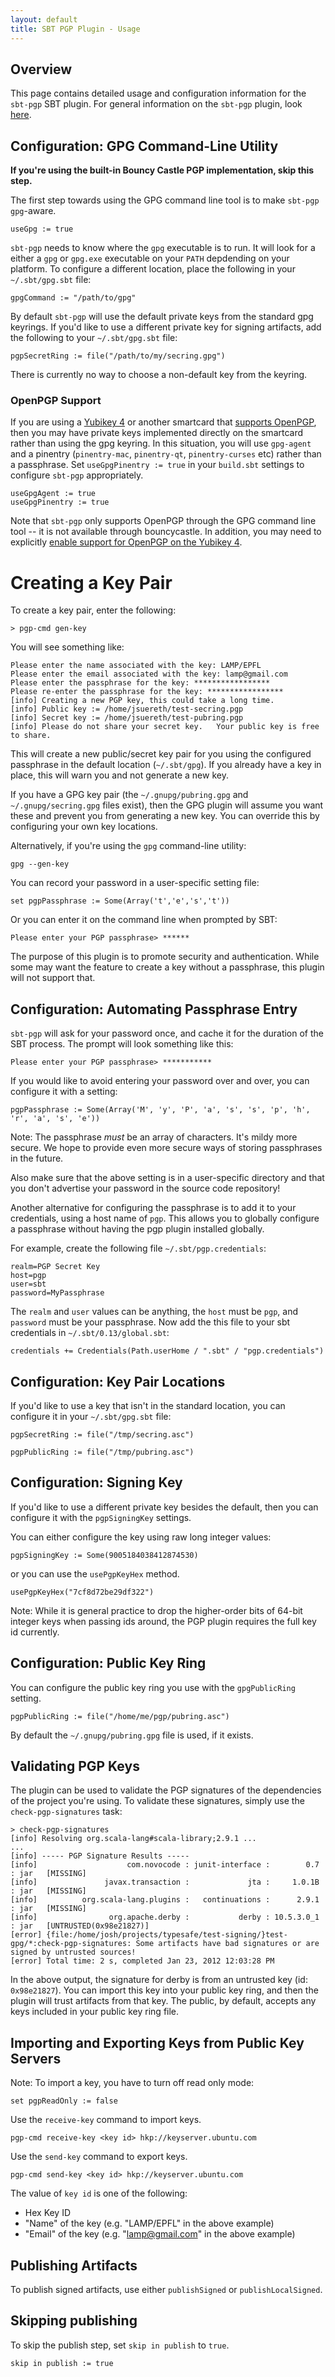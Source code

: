 ```yaml
---
layout: default
title: SBT PGP Plugin - Usage
---
```


## Overview ##

This page contains detailed usage and configuration information for the `sbt-pgp` SBT plugin.  For general information on the `sbt-pgp` plugin, look [here](index.html).

## Configuration: GPG Command-Line Utility ##

**If you're using the built-in Bouncy Castle PGP implementation, skip this step.**

The first step towards using the GPG command line tool is to make `sbt-pgp` `gpg`-aware.

    useGpg := true

`sbt-pgp` needs to know where the `gpg` executable is to run.  It will look for a either a `gpg` or `gpg.exe` executable on your `PATH` depdending on your platform.  To configure a different location, place the following in your `~/.sbt/gpg.sbt` file:

    gpgCommand := "/path/to/gpg"

By default `sbt-pgp` will use the default private keys from the standard gpg keyrings.   If you'd like to use a different private key for signing artifacts, add the following to your `~/.sbt/gpg.sbt` file:

    pgpSecretRing := file("/path/to/my/secring.gpg")

There is currently no way to choose a non-default key from the keyring.

### OpenPGP Support ###

If you are using a [Yubikey 4](https://www.yubico.com/product/yubikey-4-series/) or another smartcard that [supports OpenPGP](https://incenp.org/notes/2016/openpgp-card-implementations.html), then you may have private keys implemented directly on the smartcard rather than using the gpg keyring.  In this situation, you will use `gpg-agent` and a pinentry (`pinentry-mac`, `pinentry-qt`, `pinentry-curses` etc) rather than a passphrase.  Set `useGpgPinentry := true` in your `build.sbt` settings to configure `sbt-pgp` appropriately.

    useGpgAgent := true
    useGpgPinentry := true 

Note that `sbt-pgp` only supports OpenPGP through the GPG command line tool -- it is not available through bouncycastle.  In addition, you may need to explicitly [enable support for OpenPGP on the Yubikey 4](https://github.com/drduh/YubiKey-Guide).

# Creating a Key Pair #

To create a key pair, enter the following:

    > pgp-cmd gen-key
    
You will see something like:
 
    Please enter the name associated with the key: LAMP/EPFL
    Please enter the email associated with the key: lamp@gmail.com
    Please enter the passphrase for the key: *****************
    Please re-enter the passphrase for the key: *****************
    [info] Creating a new PGP key, this could take a long time.
    [info] Public key := /home/jsuereth/test-secring.pgp
    [info] Secret key := /home/jsuereth/test-pubring.pgp
    [info] Please do not share your secret key.   Your public key is free to share.

This will create a new public/secret key pair for you using the configured passphrase in the default location (`~/.sbt/gpg`).  If you already have a key in place, this will warn you and not generate a new key.

If you have a GPG key pair (the `~/.gnupg/pubring.gpg` and `~/.gnupg/secring.gpg` files exist), then the GPG plugin will assume you want these and prevent you from generating a new key.  You can override this by configuring your own key locations.

Alternatively, if you're using the `gpg` command-line utility:

    gpg --gen-key

You can record your password in a user-specific setting file:

    set pgpPassphrase := Some(Array('t','e','s','t'))

Or you can enter it on the command line when prompted by SBT:

    Please enter your PGP passphrase> ******

The purpose of this plugin is to promote security and authentication.  While some may want the feature to create a key without a passphrase, this plugin will not support that.

## Configuration: Automating Passphrase Entry ##

`sbt-pgp` will ask for your password once, and cache it for the duration of the SBT process.   The prompt will look something like this:

    Please enter your PGP passphrase> ***********

If you would like to avoid entering your password over and over, you can configure it with a setting:

    pgpPassphrase := Some(Array('M', 'y', 'P', 'a', 's', 's', 'p', 'h', 'r', 'a', 's', 'e'))

Note: The passphrase *must* be an array of characters.   It's mildy more secure.  We hope to provide even more secure ways of storing passphrases in the future.

Also make sure that the above setting is in a user-specific directory and that you don't advertise your password in the source code repository!

Another alternative for configuring the passphrase is to add it to your credentials, using a host name of `pgp`.  This allows you to globally configure a passphrase without having the pgp plugin installed globally.
 
For example, create the following file `~/.sbt/pgp.credentials`:

    realm=PGP Secret Key
    host=pgp
    user=sbt
    password=MyPassphrase
    
The `realm` and `user` values can be anything, the `host` must be `pgp`, and `password` must be your passphrase. Now add the this file to your sbt credentials in `~/.sbt/0.13/global.sbt`:

    credentials += Credentials(Path.userHome / ".sbt" / "pgp.credentials")    

## Configuration: Key Pair Locations ##

If you'd like to use a key that isn't in the standard location, you can configure it in your `~/.sbt/gpg.sbt` file:

    pgpSecretRing := file("/tmp/secring.asc")

    pgpPublicRing := file("/tmp/pubring.asc")

## Configuration: Signing Key ##

If you'd like to use a different private key besides the default, then you can configure it with the `pgpSigningKey` settings. 

You can either configure the key using raw long integer values:

    pgpSigningKey := Some(9005184038412874530)

or you can use the `usePgpKeyHex` method.

    usePgpKeyHex("7cf8d72be29df322")

Note:  While it is general practice to drop the higher-order bits of 64-bit integer keys when passing ids around, the PGP plugin requires the full key id currently.

## Configuration: Public Key Ring ##

You can configure the public key ring you use with the `gpgPublicRing` setting.

    pgpPublicRing := file("/home/me/pgp/pubring.asc")

By default the `~/.gnupg/pubring.gpg` file is used, if it exists.

## Validating PGP Keys ##

The plugin can be used to validate the PGP signatures of the dependencies of the project you're using.   To validate these signatures, simply use the `check-pgp-signatures` task:

    > check-pgp-signatures
    [info] Resolving org.scala-lang#scala-library;2.9.1 ...
    ...
    [info] ----- PGP Signature Results -----
    [info]                    com.novocode : junit-interface :        0.7 : jar   [MISSING]
    [info]               javax.transaction :             jta :     1.0.1B : jar   [MISSING]
    [info]          org.scala-lang.plugins :   continuations :      2.9.1 : jar   [MISSING]
    [info]                org.apache.derby :           derby : 10.5.3.0_1 : jar   [UNTRUSTED(0x98e21827)]
    [error] {file:/home/josh/projects/typesafe/test-signing/}test-gpg/*:check-pgp-signatures: Some artifacts have bad signatures or are signed by untrusted sources!
    [error] Total time: 2 s, completed Jan 23, 2012 12:03:28 PM
    
In the above output, the signature for derby is from an untrusted key (id: `0x98e21827`).  You can import this key into your public key ring, and then the plugin will trust artifacts from that key.   The public, by default, accepts any keys included in your public key ring file.

## Importing and Exporting Keys from Public Key Servers ##

Note: To import a key, you have to turn off read only mode:

    set pgpReadOnly := false

Use the `receive-key` command to import keys.

    pgp-cmd receive-key <key id> hkp://keyserver.ubuntu.com   

Use the `send-key` command to export keys.

    pgp-cmd send-key <key id> hkp://keyserver.ubuntu.com

The value of `key id` is one of the following:

* Hex Key ID
* "Name" of the key (e.g. "LAMP/EPFL" in the above example)
* "Email" of the key (e.g. "lamp@gmail.com" in the above example)

## Publishing Artifacts

To publish signed artifacts, use either `publishSigned` or `publishLocalSigned`.

## Skipping publishing

To skip the publish step, set `skip in publish` to `true`.

```
skip in publish := true
```
